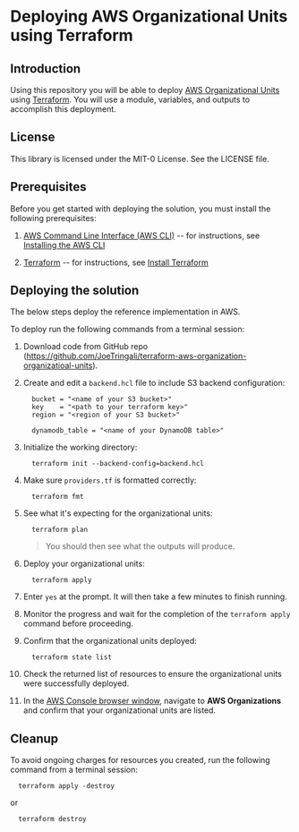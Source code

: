 # Deploying AWS Organizational Units using Terraform

## Introduction

Using this repository you will be able to deploy [AWS Organizational Units](https://docs.aws.amazon.com/organizations/index.html) using [Terraform](https://developer.hashicorp.com/terraform/docs). You will use a module, variables, and outputs to accomplish this deployment.

## License

This library is licensed under the MIT-0 License. See the LICENSE file.

## Prerequisites

Before you get started with deploying the solution, you must install the
following prerequisites:

1. [AWS Command Line Interface (AWS CLI)](https://aws.amazon.com/cli/)
    -- for instructions, see [Installing the AWS
    CLI](https://docs.aws.amazon.com/cli/latest/userguide/cli-chap-install.html)

1.  [Terraform](https://developer.hashicorp.com/terraform/docs)
    -- for instructions, see [Install Terraform](https://developer.hashicorp.com/terraform/tutorials/aws-get-started/install-cli)

## Deploying the solution

The below steps deploy the reference implementation in AWS.

To deploy run the following commands from a
terminal session:

1.  Download code from GitHub repo 
    (<https://github.com/JoeTringali/terraform-aws-organization-organizatioal-units>).

1. Create and edit a `backend.hcl` file to include S3 backend configuration:

    ```
      bucket = "<name of your S3 bucket>"
      key    = "<path to your terraform key>"
      region = "<region of your S3 bucket>"

      dynamodb_table = "<name of your DynamoDB table>"
    ```

1. Initialize the working directory:

    ```
      terraform init --backend-config=backend.hcl
    ```

1.  Make sure `providers.tf` is formatted correctly:

    ```
      terraform fmt
    ```

1. See what it's expecting for the organizational units:

    ```
      terraform plan
    ```
    > You should then see what the outputs will produce.

1.  Deploy your organizational units:

    ```
      terraform apply
    ```

1. Enter `yes` at the prompt. It will then take a few minutes to finish running.

1. Monitor the progress and wait for the completion of the ```terraform apply``` command before
proceeding.

1. Confirm that the organizational units deployed:

    ```
      terraform state list
    ``` 

1. Check the returned list of resources to ensure the organizational units were successfully deployed.

1. In the [AWS Console browser window](https://aws.amazon.com/console/), navigate to **AWS Organizations** and confirm that your organizational units are listed.

## Cleanup

To avoid ongoing charges for resources you created, run the following command from a
terminal session:

```
  terraform apply -destroy 
```

or 

```
  terraform destroy
```
